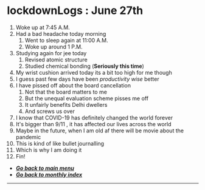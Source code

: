 # lockdownLogs : June 27th

1. Woke up at 7:45 A.M.
2. Had a bad headache today morning
   1. Went to sleep again at 11:00 A.M.
   2. Woke up around 1 P.M.
3. Studying again for jee today
   1. Revised atomic structure
   2. Studied chemical bonding (**Seriously this time**)
4. My wrist cushion arrived today its a bit too high for me though
5. I guess past few days have been _productivity wise_ better
6. I have pissed off about the board cancellation
   1. Not that the board matters to me
   2. But the unequal evaluation scheme pisses me off
   3. It unfairly benefits Delhi dwellers
   4. And screws us over
7. I know that COVID-19 has definitely changed the world forever
8. It's bigger than 9/11 , it has affected our lives across the world
9. Maybe in the future, when I am old af there will be movie about the 
pandemic
10. This is kind of like bullet journalling
11. Which is why I am doing it
12. Fin!

- [**_Go back to main menu_**](../README.md)
- [**_Go back to monthly index_**](index.md)

---
